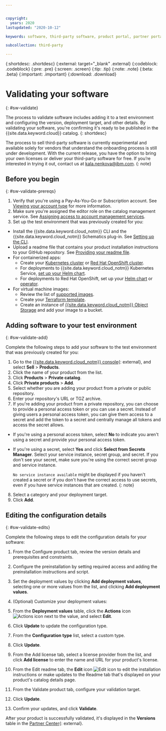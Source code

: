 ```yaml
---


copyright:
  years: 2020
lastupdated: "2020-10-12"

keywords: software, third-party software, product portal, partner portal, sellers, partners, prerequisites, validate, test, containerized apps, virtual machine, VM, images, partner center

subcollection: third-party

---
```


{:shortdesc: .shortdesc}
{:external: target="_blank" .external}
{:codeblock: .codeblock}
{:pre: .pre}
{:screen: .screen}
{:tip: .tip}
{:note: .note}
{:beta: .beta}
{:important: .important}
{:download: .download}

# Validating your software
{: #sw-validate}

The process to validate software includes adding it to a test environment and configuring the version, deployment target, and other details. By validating your software, you're confirming it's ready to be published in the {{site.data.keyword.cloud}} catalog. 
{: shortdesc}

The process to sell third-party software is currently experimental and available solely for vendors that understand the onboarding process is still under development. With the current release, you have the option to bring your own licenses or deliver your third-party software for free. If you’re interested in trying it out, contact us at kala.nenkova@ibm.com.
{: note}

## Before you begin
{: #sw-validate-prereqs}

1. Verify that you're using a Pay-As-You-Go or Subscription account. See [Viewing your account type](/docs/account?topic=account-account_settings#view-acct-type) for more information.
2. Make sure you're assigned the editor role on the catalog management service. See [Assigning access to account management services](/docs/account?topic=account-account-services).
3. Set up the test environment that was previously created for you:
  
  * Install the {{site.data.keyword.cloud_notm}} CLI and the {{site.data.keyword.cloud_notm}} Schematics plug-in. See [Setting up the CLI](/docs/schematics?topic=schematics-setup-cli).
  * Upload a readme file that contains your product installation instructions to your GitHub repository. See [Providing your readme file](/docs/third-party?topic=third-party-sw-provide-readme). 
  * For containerized apps:
    * Create your [Kubernetes cluster](/docs/containers?topic=containers-getting-started) or [Red Hat OpenShift cluster](/docs/openshift?topic=openshift-getting-started). 
    * For deployments to {{site.data.keyword.cloud_notm}} Kubernetes Service, [set up your Helm chart](/docs/containers?topic=containers-helm). 
    * For deployments to Red Hat OpenShift, set up your [Helm chart](/docs/openshift?topic=openshift-helm) or [operator](/docs/openshift?topic=openshift-operators).
  * For virtual machine images:
    * Review the list of [supported images](/docs/vpc?topic=vpc-about-images). 
    * Create your [Terraform template](/docs/schematics?topic=schematics-getting-started).
    * Create an instance of [{{site.data.keyword.cloud_notm}} Object Storage](/docs/cloud-object-storage?topic=cloud-object-storage-getting-started-cloud-object-storage) and add your image to a bucket.

## Adding software to your test environment
{: #sw-validate-add}

Complete the following steps to add your software to the test environment that was previously created for you: 

1. Go to the [{{site.data.keyword.cloud_notm}} console](https://cloud.ibm.com/partner-center/sell/){: external}, and select **Sell** > **Products**.
2. Click the name of your product from the list.
3. Click **Products** > **Private catalog**.
4. Click **Private products** > **Add**.
5. Select whether you are adding your product from a private or public repository. 
6. Enter your repository's URL or TGZ archive. 
7. If you're adding your product from a private repository, you can choose to provide a personal access token or you can use a secret. Instead of giving users a personal access token, you can give them access to a secret and add the token to a secret and centrally manage all tokens and access the secret allows.

  * If you're using a personal access token, select **No** to indicate you aren't using a secret and provide your personal access token.
  * If you're using a secret, select **Yes** and click **Select from Secrets Manager**. Select your service instance, secret group, and secret. If you don't see your secret, make sure you're using the correct secret group and service instance. 
    
    `No service instance available` might be displayed if you haven't created a secret or if you don't have the correct access to use secrets, even if you have service instances that are created. 
    {: note}

8. Select a category and your deployment target.
9. Click **Add**. 

## Editing the configuration details
{: #sw-validate-edits}

Complete the following steps to edit the configuration details for your software:

1. From the Configure product tab, review the version details and prerequisites and constraints.
2. Configure the preinstallation by setting required access and adding the preinstallation instructions and script.
3. Set the deployment values by clicking **Add deployment values**, selecting one or more values from the list, and clicking **Add deployment values**.
4. (Optional) Customize your deployment values:

  1. From the **Deployment values** table, click the **Actions** icon ![Actions icon](../icons/actions-icon-vertical.svg) next to the value, and select **Edit**. 
  2. Click **Update** to update the configuration type.
  3. From the **Configuration type** list, select a custom type.
  4. Click **Update**. 
5. From the Add license tab, select a license provider from the list, and click **Add license** to enter the name and URL for your product's license.
6. From the Edit readme tab, the **Edit** icon ![Edit icon](../icons/icon_write.svg) to edit the installation instructions or make updates to the Readme tab that's displayed on your product's catalog details page.
7. From the Validate product tab, configure your validation target. 
8. Click **Update**.
9. Confirm your updates, and click **Validate**. 

After your product is successfully validated, it's displayed in the **Versions** table in the [Partner Center](https://cloud.ibm.com/partner-center/sell/){: external}.



